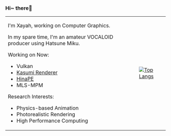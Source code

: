 ### Hi~ there👋

<table border="0">
<tr>
<td>

I'm Xayah, working on Computer Graphics.

In my spare time, I'm an amateur VOCALOID producer using Hatsune Miku.

Working on Now:

- Vulkan
- [Kasumi Renderer](https://github.com/HinaPE/Kasumi-renderer)
- [HinaPE](https://github.com/HinaPE/HinaPE)
- MLS-MPM

Research Interests:

- Physics-based Animation
- Photorealistic Rendering
- High Performance Computing

</td>
<td>
  
[![Top Langs](https://github-readme-stats.vercel.app/api/top-langs/?username=Xayah-Hina&langs_count=5&role=OWNER,ORGANIZATION_MEMBER,COLLABORATOR&hide=css,html,objective-c,c)](https://github.com/Xayah-Hina/HinaPE)

</td>
</tr>
</table>
